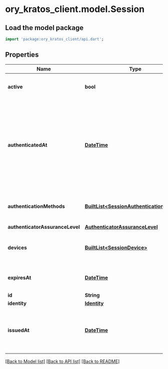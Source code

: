 # ory_kratos_client.model.Session

## Load the model package
```dart
import 'package:ory_kratos_client/api.dart';
```

## Properties
Name | Type | Description | Notes
------------ | ------------- | ------------- | -------------
**active** | **bool** | Active state. If false the session is no longer active. | [optional] 
**authenticatedAt** | [**DateTime**](DateTime.md) | The Session Authentication Timestamp  When this session was authenticated at. If multi-factor authentication was used this is the time when the last factor was authenticated (e.g. the TOTP code challenge was completed). | [optional] 
**authenticationMethods** | [**BuiltList&lt;SessionAuthenticationMethod&gt;**](SessionAuthenticationMethod.md) | A list of authenticators which were used to authenticate the session. | [optional] 
**authenticatorAssuranceLevel** | [**AuthenticatorAssuranceLevel**](AuthenticatorAssuranceLevel.md) |  | [optional] 
**devices** | [**BuiltList&lt;SessionDevice&gt;**](SessionDevice.md) | Devices has history of all endpoints where the session was used | [optional] 
**expiresAt** | [**DateTime**](DateTime.md) | The Session Expiry  When this session expires at. | [optional] 
**id** | **String** | Session ID | 
**identity** | [**Identity**](Identity.md) |  | 
**issuedAt** | [**DateTime**](DateTime.md) | The Session Issuance Timestamp  When this session was issued at. Usually equal or close to `authenticated_at`. | [optional] 

[[Back to Model list]](../README.md#documentation-for-models) [[Back to API list]](../README.md#documentation-for-api-endpoints) [[Back to README]](../README.md)


